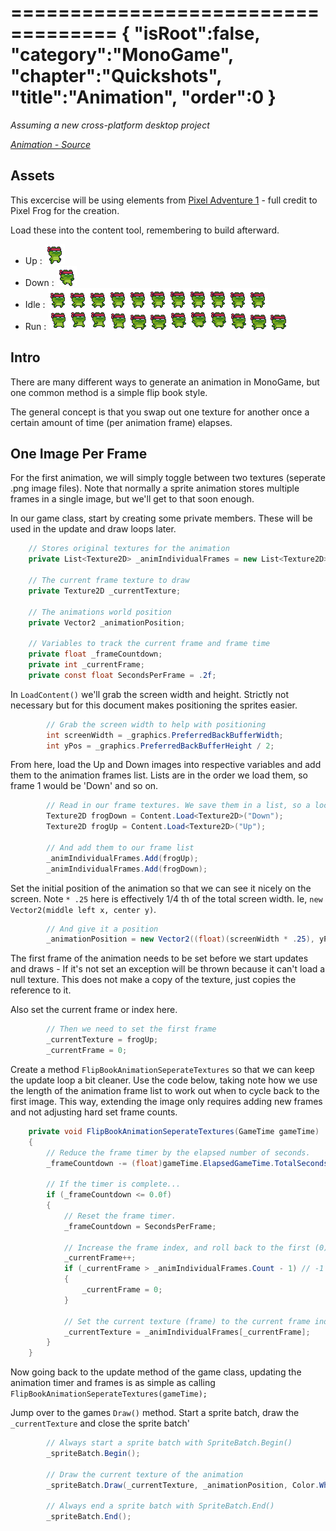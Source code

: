 ===================================
{
    "isRoot":false,
    "category":"MonoGame",
    "chapter":"Quickshots",
    "title":"Animation",
    "order":0
}
===================================

_Assuming a new cross-platform desktop project_

_[Animation - Source](https://github.com/devbitesau/quickshots/blob/main/animation/AnimationGame.cs)_

## Assets

This excercise will be using elements from [Pixel Adventure 1](https://pixelfrog-assets.itch.io/pixel-adventure-1) - full credit to Pixel Frog for the creation.

Load these into the content tool, remembering to build afterward.

- Up : ![Up.png](up.png)
- Down : ![Down.png](Down.png)
- Idle : ![Idle.png](Idle.png)
- Run : ![Run.png](Run.png)

## Intro
There are many different ways to generate an animation in MonoGame, but one common method is a simple flip book style.

The general concept is that you swap out one texture for another once a certain amount of time (per animation frame) 
elapses.

## One Image Per Frame

For the first animation, we will simply toggle between two textures (seperate .png image files). Note that normally a
sprite animation stores multiple frames in a single image, but we'll get to that soon enough.

In our game class, start by creating some private members. These will be used in the update and draw loops later.

```csharp
    // Stores original textures for the animation
    private List<Texture2D> _animIndividualFrames = new List<Texture2D>();

    // The current frame texture to draw
    private Texture2D _currentTexture;

    // The animations world position
    private Vector2 _animationPosition;

    // Variables to track the current frame and frame time
    private float _frameCountdown;
    private int _currentFrame;
    private const float SecondsPerFrame = .2f;
```

In `LoadContent()` we'll grab the screen width and height. Strictly not necessary but for this document makes positioning
the sprites easier.

```csharp
        // Grab the screen width to help with positioning
        int screenWidth = _graphics.PreferredBackBufferWidth;
        int yPos = _graphics.PreferredBackBufferHeight / 2;
```

From here, load the Up and Down images into respective variables and add them to the animation frames list. Lists are in 
the order we load them, so frame 1 would be 'Down' and so on.

```csharp
        // Read in our frame textures. We save them in a list, so a local variable is fine.
        Texture2D frogDown = Content.Load<Texture2D>("Down");
        Texture2D frogUp = Content.Load<Texture2D>("Up");

        // And add them to our frame list
        _animIndividualFrames.Add(frogUp);
        _animIndividualFrames.Add(frogDown);
```

Set the initial position of the animation so that we can see it nicely on the screen. Note `* .25` here is effectively 
1/4 th of the total screen width. Ie, `new Vector2(middle left x, center y)`.
```csharp
        // And give it a position
        _animationPosition = new Vector2((float)(screenWidth * .25), yPos);
```

The first frame of the animation needs to be set before we start updates and draws - If it's not set an exception will
be thrown because it can't load a null texture. This does not make a copy of the texture, just copies the reference to it.

Also set the current frame or index here. 
```csharp
        // Then we need to set the first frame
        _currentTexture = frogUp;
        _currentFrame = 0;
```

Create a method `FlipBookAnimationSeperateTextures` so that we can keep the update loop a bit cleaner. Use the code below,
taking note how we use the length of the animation frame list to work out when to cycle back to the first image. This way,
extending the image only requires adding new frames and not adjusting hard set frame counts.
```csharp
    private void FlipBookAnimationSeperateTextures(GameTime gameTime)
    {
        // Reduce the frame timer by the elapsed number of seconds.
        _frameCountdown -= (float)gameTime.ElapsedGameTime.TotalSeconds;

        // If the timer is complete...
        if (_frameCountdown <= 0.0f)
        {
            // Reset the frame timer.
            _frameCountdown = SecondsPerFrame;

            // Increase the frame index, and roll back to the first (0) if we've reached the end.
            _currentFrame++;
            if (_currentFrame > _animIndividualFrames.Count - 1) // -1 is important, we check 0->n-1 instead of 1->n.
            {
                _currentFrame = 0;
            }

            // Set the current texture (frame) to the current frame index.
            _currentTexture = _animIndividualFrames[_currentFrame];
        }
    }
```

Now going back to the update method of the game class, updating the animation timer and frames is as simple as calling
`FlipBookAnimationSeperateTextures(gameTime);`

Jump over to the games `Draw()` method. Start a sprite batch, draw the `_currentTexture` and close the sprite batch'

```csharp
        // Always start a sprite batch with SpriteBatch.Begin()
        _spriteBatch.Begin();

        // Draw the current texture of the animation
        _spriteBatch.Draw(_currentTexture, _animationPosition, Color.White);

        // Always end a sprite batch with SpriteBatch.End()
        _spriteBatch.End();
```